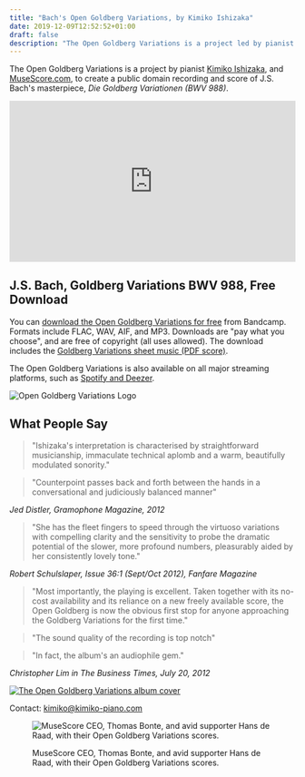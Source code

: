 ```yaml
---
title: "Bach's Open Goldberg Variations, by Kimiko Ishizaka"
date: 2019-12-09T12:52:52+01:00
draft: false
description: "The Open Goldberg Variations is a project led by pianist Kimiko Ishizaka, working with MuseScore.com, to create a public domain recording (MP3 & WAV) and score of J.S. Bach's masterpiece, Die Goldberg Variationen (BWV 988)."
---
```

The Open Goldberg Variations is a project by pianist [Kimiko Ishizaka](https://kimikoishizaka.bandcamp.com), and [MuseScore.com](https://musescore.com/opengoldberg/goldberg-variations), to create a public domain recording and score of J.S. Bach's masterpiece, *Die Goldberg Variationen (BWV 988)*.    

<div style="position: relative; padding-bottom: 56.25%; height: 0; overflow: hidden;">
 <iframe src="https://www.youtube.com/embed/15ezpwCHtJs?controls=0&loop=1&modestbranding=1&playsinline=1&showinfo=0" 
 loading="lazy"
 style="position: absolute; top: 0; left: 0; width: 100%; height: 100%; border:0;" allowfullscreen 
 frameborder="0" allow="accelerometer; autoplay; encrypted-media; gyroscope; picture-in-picture" title="J.S. Bach Goldberg Variations, Kimiko Ishizaka, Piano"></iframe>
</div>

## J.S. Bach, Goldberg Variations BWV 988, Free Download

You can [download the Open Goldberg Variations for free](https://kimikoishizaka.bandcamp.com/album/j-s-bach-open-goldberg-variations-bwv-988-piano) from Bandcamp. Formats include FLAC, WAV, AIF, and MP3. Downloads are "pay what you choose", and are free of copyright (all uses allowed). The download includes the [Goldberg Variations sheet music (PDF score)](https://kimikoishizaka.bandcamp.com/album/j-s-bach-open-goldberg-variations-bwv-988-piano).

The Open Goldberg Variations is also available on all major streaming platforms, such as [Spotify and Deezer](/listen/).

<img src="/images/OGV-Logo---WebP.webp" alt="Open Goldberg Variations Logo"  loading="lazy">

## What People Say

> "Ishizaka's interpretation is characterised by straightforward musicianship, immaculate technical aplomb and a warm, beautifully modulated sonority."

> "Counterpoint passes back and forth between the hands in a conversational and judiciously balanced manner"

*Jed Distler, Gramophone Magazine, 2012*

> "She has the fleet fingers to speed through the virtuoso variations with compelling clarity and the sensitivity to probe the dramatic potential of the slower, more profound numbers, pleasurably aided by her consistently lovely tone."

*Robert Schulslaper, Issue 36:1 (Sept/Oct 2012), Fanfare Magazine*

>"Most importantly, the playing is excellent. Taken together with its no-cost availability and its reliance on a new freely available score, the Open Goldberg is now the obvious first stop for anyone approaching the Goldberg Variations for the first time."

>"The sound quality of the recording is top notch"

>"In fact, the album's an audiophile gem."

*Christopher Lim in The Business Times, July 20, 2012*

<a href="https://kimikoishizaka.bandcamp.com/album/j-s-bach-open-goldberg-variations-bwv-988-piano">
<img src="/images/open-goldberg-variations-album-cover-700x70---WebP.webp" alt="The Open Goldberg Variations album cover" loading="lazy"></a>

Contact: kimiko@kimiko-piano.com

<figure class="full">
    <img src="/images/thomas-hans---WebP.webp" 
         loading="lazy"
         alt="MuseScore CEO, Thomas Bonte, and avid supporter Hans de Raad, with their Open Goldberg Variations scores."/> <figcaption>
            <p>MuseScore CEO, Thomas Bonte, and avid supporter Hans de Raad, with their Open Goldberg Variations scores.</p>
        </figcaption>
</figure>
